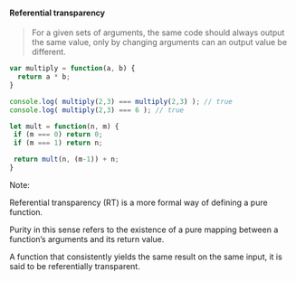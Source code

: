 #### Referential transparency

> For a given sets of arguments, the same code should always output the same value, only by changing arguments can an output value be different.

```js
var multiply = function(a, b) {
  return a * b;
}

console.log( multiply(2,3) === multiply(2,3) ); // true
console.log( multiply(2,3) === 6 ); // true
```

```js
let mult = function(n, m) {
 if (m === 0) return 0;
 if (m === 1) return n;

 return mult(n, (m-1)) + n;
}

```


Note: 

Referential transparency (RT) is a more formal way of defining a pure function.
 
Purity in this sense refers to the existence of a pure mapping between a function’s arguments and its return value.

A function that consistently yields the same result on the same input, it is said to be referentially transparent.
